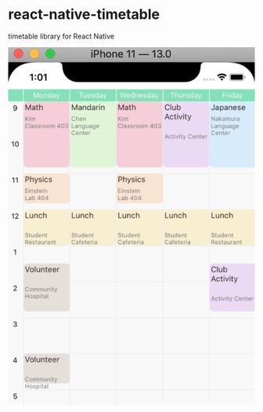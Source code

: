 # react-native-timetable
timetable library for React Native

![demo-3](./.github/iOS_screen_shot.png)

